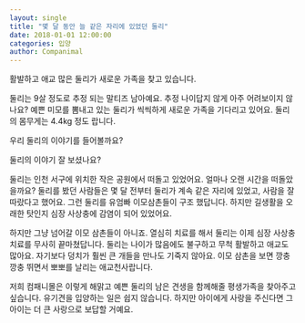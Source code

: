 ```yaml
---
layout: single
title: "몇 달 동안 늘 같은 자리에 있었던 둘리"
date: 2018-01-01 12:00:00
categories: 입양
author: Companimal
---
```


활발하고 애교 많은 둘리가 새로운 가족을 찾고 있습니다.

둘리는 9살 정도로 추정 되는 말티즈 남아예요. 추정 나이답지 않게 아주 어려보이지 않나요? 예쁜 미모를 뽐내고 있는 둘리가 씩씩하게 새로운 가족을 기다리고 있어요. 둘리의 몸무게는 4.4kg 정도 랍니다.

우리 둘리의 이야기를 들어볼까요?

둘리의 이야기 잘 보셨나요?

둘리는 인천 서구에 위치한 작은 공원에서 떠돌고 있었어요. 얼마나 오랜 시간을 떠돌았을까요? 둘리를 봤던 사람들은 몇 달 전부터 둘리가 계속 같은 자리에 있었고, 사람을 잘 따랐다고 했어요. 그런 둘리를 유엄빠 이모삼촌들이 구조 했답니다. 하지만 길생활을 오래한 탓인지 심장 사상충에 감염이 되어 있었어요.

하지만 그냥 넘어갈 이모 삼촌들이 아니죠. 열심히 치료를 해서 둘리는 이제 심장 사상충 치료를 무사히 끝마쳤답니다. 둘리는 나이가 많음에도 불구하고 무척 활발하고 애교도 많아요. 자기보다 덩치가 훨씬 큰 개들을 만나도 기죽지 않아요. 이모 삼촌을 보면 깡충깡충 뛰면서 뽀뽀를 날리는 애교천사랍니다.

저희 컴패니몰은 이렇게 해맑고 예쁜 둘리의 남은 견생을 함께해줄 평생가족을 찾아주고 싶습니다. 유기견을 입양하는 일은 쉽지 않습니다. 하지만 아이에게 사랑을 주신다면 그 아이는 더 큰 사랑으로 보답할 거예요.
